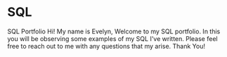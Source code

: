 # SQL
SQL Portfolio
Hi! My name is Evelyn, Welcome to my SQL portfolio. In this you will be observing some examples of my SQL I've written. Please feel free to reach out to me with any questions that my arise. Thank You!
